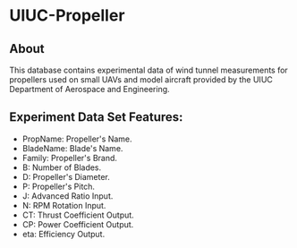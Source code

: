 # UIUC-Propeller

## About
This database contains experimental data of wind tunnel measurements for propellers used on small UAVs and model aircraft provided by the UIUC Department of Aerospace and Engineering.

## Experiment Data Set Features:

+ PropName: Propeller's Name.
+ BladeName: Blade's Name.
+ Family: Propeller's Brand.
+ B: Number of Blades.
+ D: Propeller's Diameter.
+ P: Propeller's Pitch.
+ J: Advanced Ratio Input.
+ N: RPM Rotation Input.
+ CT: Thrust Coefficient Output.
+ CP: Power Coefficient Output.
+ eta: Efficiency Output.

